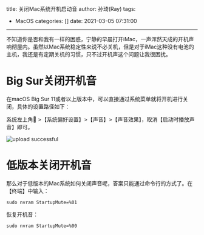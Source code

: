 title: 关闭Mac系统开机启动音
author: 孙琦(Ray)
tags:
  - MacOS
categories: []
date: 2021-03-05 07:31:00
---
不知道你是否和我有一样的困惑，宁静的早晨打开iMac，一声浑然天成的开机声响彻屋内。虽然以Mac系统稳定性来说不必关机，但是对于iMac这种没有电池的主机，我还是有定期关机的习惯，只不过开机声这个问题让我很困扰。

<!-- more -->

# Big Sur关闭开机音

在macOS Big Sur 11或者以上版本中，可以直接通过系统菜单就将开机进行关闭，具体的设置路径如下：

系统左上角 >【系统偏好设置】>【声音】>【声音效果】，取消【启动时播放声音】即可。

![upload successful](/images/pasted-206.png)

# 低版本关闭开机音

那么对于低版本的Mac系统如何关闭声音呢，答案只能通过命令行的方式了。在【终端】中输入：

```
sudo nvram StartupMute=%01
```

恢复开机音：

```
sudo nvram StartupMute=%00
```